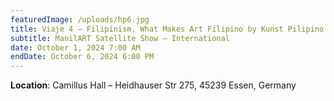```yaml
---
featuredImage: /uploads/hp6.jpg
title: Viaje 4 – Filipinism, What Makes Art Filipino by Kunst Pilipino Gallery
subtitle: ManilART Satellite Show – International
date: October 1, 2024 7:00 AM
endDate: October 6, 2024 6:00 PM
---
```

**Location**: Camillus Hall – Heidhauser Str 275, 45239 Essen, Germany